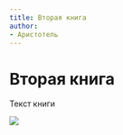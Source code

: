 ```yaml
---
title: Вторая книга
author:
- Аристотель
---
```


# Вторая книга

Текст книги

![](/img/book_second01.png)